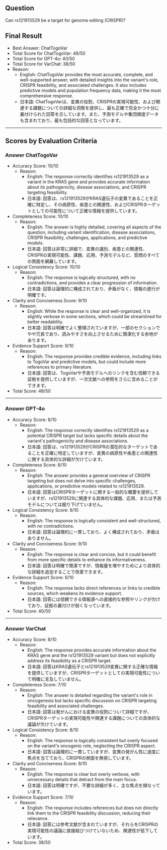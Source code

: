 ## Question

Can rs121913529 be a target for genome editing (CRISPR)?

## Final Result

- Best Answer: ChatTogoVar
- Total Score for ChatTogoVar: 48/50
- Total Score for GPT-4o: 40/50
- Total Score for VarChat: 38/50
- Reason:
  - English: ChatTogoVar provides the most accurate, complete, and well-supported answer, with detailed insights into the variant's role, CRISPR feasibility, and associated challenges. It also includes predictive models and population frequency data, making it the most comprehensive response.
  - 日本語: ChatTogoVarは、変異の役割、CRISPRの実現可能性、および関連する課題についての詳細な洞察を提供し、最も正確で完全かつ十分に裏付けられた回答を示しています。また、予測モデルや集団頻度データも含まれており、最も包括的な回答となっています。

---

## Scores by Evaluation Criteria

### Answer ChatTogoVar
- Accuracy Score: 10/10
  - Reason: 
    - English: The response correctly identifies rs121913529 as a variant in the KRAS gene and provides accurate information about its pathogenicity, disease associations, and CRISPR targeting feasibility.
    - 日本語: 回答は、rs121913529がKRAS遺伝子の変異であることを正確に特定し、その病原性、疾患との関連性、およびCRISPRターゲットとしての可能性について正確な情報を提供しています。
- Completeness Score: 10/10
  - Reason: 
    - English: The answer is highly detailed, covering all aspects of the question, including variant identification, disease associations, CRISPR feasibility, challenges, applications, and predictive models.
    - 日本語: 回答は非常に詳細で、変異の識別、疾患との関連性、CRISPRの実現可能性、課題、応用、予測モデルなど、質問のすべての側面を網羅しています。
- Logical Consistency Score: 10/10
  - Reason: 
    - English: The response is logically structured, with no contradictions, and provides a clear progression of information.
    - 日本語: 回答は論理的に構成されており、矛盾がなく、情報の進行が明確です。
- Clarity and Conciseness Score: 9/10
  - Reason: 
    - English: While the response is clear and well-organized, it is slightly verbose in some sections, which could be streamlined for better readability.
    - 日本語: 回答は明確でよく整理されていますが、一部のセクションでやや冗長であり、読みやすさを向上させるために簡潔化する余地があります。
- Evidence Support Score: 9/10
  - Reason: 
    - English: The response provides credible evidence, including links to TogoVar and predictive models, but could include more references to primary literature.
    - 日本語: 回答は、TogoVarや予測モデルへのリンクを含む信頼できる証拠を提供していますが、一次文献への参照をさらに含めることができます。
- Total Score: 48/50

---

### Answer GPT-4o
- Accuracy Score: 8/10
  - Reason: 
    - English: The response correctly identifies rs121913529 as a potential CRISPR target but lacks specific details about the variant's pathogenicity and disease associations.
    - 日本語: 回答は、rs121913529がCRISPRの潜在的なターゲットであることを正確に特定していますが、変異の病原性や疾患との関連性に関する具体的な詳細が欠けています。
- Completeness Score: 8/10
  - Reason: 
    - English: The answer provides a general overview of CRISPR targeting but does not delve into specific challenges, applications, or predictive models related to rs121913529.
    - 日本語: 回答はCRISPRターゲットに関する一般的な概要を提供していますが、rs121913529に関連する具体的な課題、応用、または予測モデルについては掘り下げていません。
- Logical Consistency Score: 9/10
  - Reason: 
    - English: The response is logically consistent and well-structured, with no contradictions.
    - 日本語: 回答は論理的に一貫しており、よく構成されており、矛盾はありません。
- Clarity and Conciseness Score: 9/10
  - Reason: 
    - English: The response is clear and concise, but it could benefit from more specific details to enhance its informativeness.
    - 日本語: 回答は明確で簡潔ですが、情報量を増やすためにより具体的な詳細を追加することで改善できます。
- Evidence Support Score: 6/10
  - Reason: 
    - English: The response lacks direct references or links to credible sources, which weakens its evidence support.
    - 日本語: 回答には信頼できる情報源への直接的な参照やリンクが欠けており、証拠の裏付けが弱くなっています。
- Total Score: 40/50

---

### Answer VarChat
- Accuracy Score: 8/10
  - Reason: 
    - English: The response provides accurate information about the KRAS gene and the rs121913529 variant but does not explicitly address its feasibility as a CRISPR target.
    - 日本語: 回答はKRAS遺伝子とrs121913529変異に関する正確な情報を提供していますが、CRISPRターゲットとしての実現可能性について明確に言及していません。
- Completeness Score: 7/10
  - Reason: 
    - English: The answer is detailed regarding the variant's role in oncogenesis but lacks specific discussion on CRISPR targeting feasibility and associated challenges.
    - 日本語: 回答は発がんにおける変異の役割について詳細ですが、CRISPRターゲットの実現可能性や関連する課題についての具体的な議論が欠けています。
- Logical Consistency Score: 8/10
  - Reason: 
    - English: The response is logically consistent but overly focused on the variant's oncogenic role, neglecting the CRISPR aspect.
    - 日本語: 回答は論理的に一貫していますが、変異の発がん性に過度に焦点を当てており、CRISPRの側面を無視しています。
- Clarity and Conciseness Score: 8/10
  - Reason: 
    - English: The response is clear but overly verbose, with unnecessary details that detract from the main focus.
    - 日本語: 回答は明確ですが、不要な詳細が多く、主な焦点を損なっています。
- Evidence Support Score: 7/10
  - Reason: 
    - English: The response includes references but does not directly link them to the CRISPR feasibility discussion, reducing their relevance.
    - 日本語: 回答には参考文献が含まれていますが、それらをCRISPRの実現可能性の議論に直接結びつけていないため、関連性が低下しています。
- Total Score: 38/50
